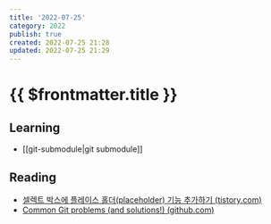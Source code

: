 ```yaml
---
title: '2022-07-25'
category: 2022
publish: true
created: 2022-07-25 21:28
updated: 2022-07-25 21:29
---
```


# {{ $frontmatter.title }}

## Learning

- [[git-submodule|git submodule]]

## Reading

- [셀렉트 박스에 플레이스 홀더(placeholder) 기능 추가하기 (tistory.com)](https://blogpack.tistory.com/1085)
- [Common Git problems (and solutions!) (github.com)](https://gist.github.com/mrnabati/bc59304784e1a3a48dd25f92bf20a420)
